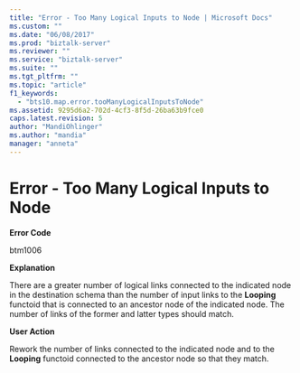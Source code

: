 ```yaml
---
title: "Error - Too Many Logical Inputs to Node | Microsoft Docs"
ms.custom: ""
ms.date: "06/08/2017"
ms.prod: "biztalk-server"
ms.reviewer: ""
ms.service: "biztalk-server"
ms.suite: ""
ms.tgt_pltfrm: ""
ms.topic: "article"
f1_keywords: 
  - "bts10.map.error.tooManyLogicalInputsToNode"
ms.assetid: 9295d6a2-702d-4cf3-8f5d-26ba63b9fce0
caps.latest.revision: 5
author: "MandiOhlinger"
ms.author: "mandia"
manager: "anneta"
---
```

# Error - Too Many Logical Inputs to Node
**Error Code**  
  
 btm1006  
  
 **Explanation**  
  
 There are a greater number of logical links connected to the indicated node in the destination schema than the number of input links to the **Looping** functoid that is connected to an ancestor node of the indicated node. The number of links of the former and latter types should match.  
  
 **User Action**  
  
 Rework the number of links connected to the indicated node and to the **Looping** functoid connected to the ancestor node so that they match.